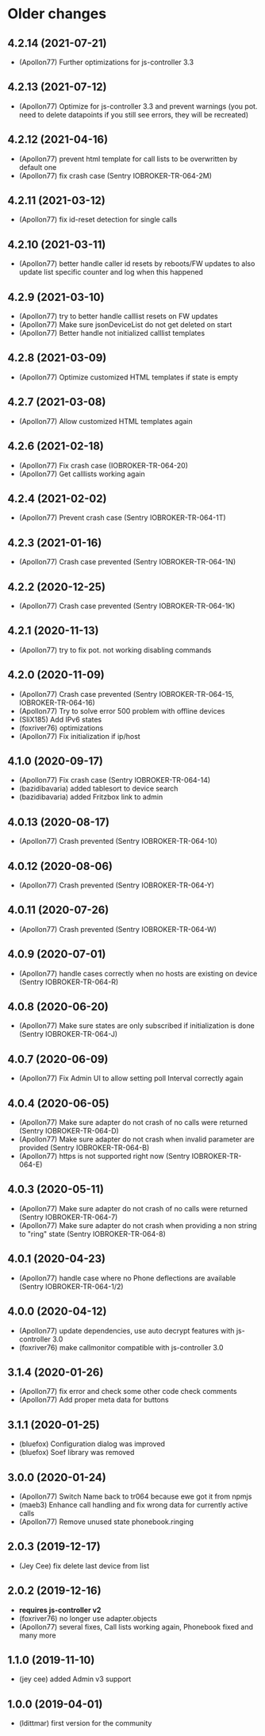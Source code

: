 # Older changes
## 4.2.14 (2021-07-21)
* (Apollon77) Further optimizations for js-controller 3.3

## 4.2.13 (2021-07-12)
* (Apollon77) Optimize for js-controller 3.3 and prevent warnings (you pot. need to delete datapoints if you still see errors, they will be recreated)

## 4.2.12 (2021-04-16)
* (Apollon77) prevent html template for call lists to be overwritten by default one
* (Apollon77) fix crash case (Sentry IOBROKER-TR-064-2M)

## 4.2.11 (2021-03-12)
* (Apollon77) fix id-reset detection for single calls

## 4.2.10 (2021-03-11)
* (Apollon77) better handle caller id resets by reboots/FW updates to also update list specific counter and log when this happened

## 4.2.9 (2021-03-10)
* (Apollon77) try to better handle calllist resets on FW updates
* (Apollon77) Make sure jsonDeviceList do not get deleted on start
* (Apollon77) Better handle not initialized calllist templates

## 4.2.8 (2021-03-09)
* (Apollon77) Optimize customized HTML templates if state is empty

## 4.2.7 (2021-03-08)
* (Apollon77) Allow customized HTML templates again

## 4.2.6 (2021-02-18)
* (Apollon77) Fix crash case (IOBROKER-TR-064-20)
* (Apollon77) Get calllists working again

## 4.2.4 (2021-02-02)
* (Apollon77) Prevent crash case (Sentry IOBROKER-TR-064-1T)

## 4.2.3 (2021-01-16)
* (Apollon77) Crash case prevented (Sentry IOBROKER-TR-064-1N)

## 4.2.2 (2020-12-25)
* (Apollon77) Crash case prevented (Sentry IOBROKER-TR-064-1K)

## 4.2.1 (2020-11-13)
* (Apollon77) try to fix pot. not working disabling commands

## 4.2.0 (2020-11-09)
* (Apollon77) Crash case prevented (Sentry IOBROKER-TR-064-15, IOBROKER-TR-064-16)
* (Apollon77) Try to solve error 500 problem with offline devices
* (SliX185) Add IPv6 states
* (foxriver76) optimizations
* (Apollon77) Fix initialization if ip/host

## 4.1.0 (2020-09-17)
* (Apollon77) Fix crash case (Sentry IOBROKER-TR-064-14)
* (bazidibavaria) added tablesort to device search
* (bazidibavaria) added Fritzbox link to admin

## 4.0.13 (2020-08-17)
* (Apollon77) Crash prevented (Sentry IOBROKER-TR-064-10)

## 4.0.12 (2020-08-06)
* (Apollon77) Crash prevented (Sentry IOBROKER-TR-064-Y)

## 4.0.11 (2020-07-26)
* (Apollon77) Crash prevented (Sentry IOBROKER-TR-064-W)

## 4.0.9 (2020-07-01)
* (Apollon77) handle cases correctly when no hosts are existing on device (Sentry IOBROKER-TR-064-R)

## 4.0.8 (2020-06-20)
* (Apollon77) Make sure states are only subscribed if initialization is done (Sentry IOBROKER-TR-064-J)

## 4.0.7 (2020-06-09)
* (Apollon77) Fix Admin UI to allow setting poll Interval correctly again

## 4.0.4 (2020-06-05)
* (Apollon77) Make sure adapter do not crash of no calls were returned (Sentry IOBROKER-TR-064-D)
* (Apollon77) Make sure adapter do not crash when invalid parameter are provided (Sentry IOBROKER-TR-064-B)
* (Apollon77) https is not supported right now (Sentry IOBROKER-TR-064-E)

## 4.0.3 (2020-05-11)
* (Apollon77) Make sure adapter do not crash of no calls were returned (Sentry IOBROKER-TR-064-7)
* (Apollon77) Make sure adapter do not crash when providing a non string to "ring" state (Sentry IOBROKER-TR-064-8)

## 4.0.1 (2020-04-23)
* (Apollon77) handle case where no Phone deflections are available (Sentry IOBROKER-TR-064-1/2)

## 4.0.0 (2020-04-12)
* (Apollon77) update dependencies, use auto decrypt features with js-controller 3.0
* (foxriver76) make callmonitor compatible with js-controller 3.0

## 3.1.4 (2020-01-26)
* (Apollon77) fix error and check some other code check comments
* (Apollon77) Add proper meta data for buttons

## 3.1.1 (2020-01-25)
* (bluefox) Configuration dialog was improved
* (bluefox) Soef library was removed

## 3.0.0 (2020-01-24)
* (Apollon77) Switch Name back to tr064 because ewe got it from npmjs
* (maeb3) Enhance call handling and fix wrong data for currently active calls 
* (Apollon77) Remove unused state phonebook.ringing

## 2.0.3 (2019-12-17)
* (Jey Cee) fix delete last device from list

## 2.0.2 (2019-12-16)
* __requires js-controller v2__
* (foxriver76) no longer use adapter.objects
* (Apollon77) several fixes, Call lists working again, Phonebook fixed and many more

## 1.1.0 (2019-11-10)
* (jey cee) added Admin v3 support

## 1.0.0 (2019-04-01)
* (ldittmar) first version for the community